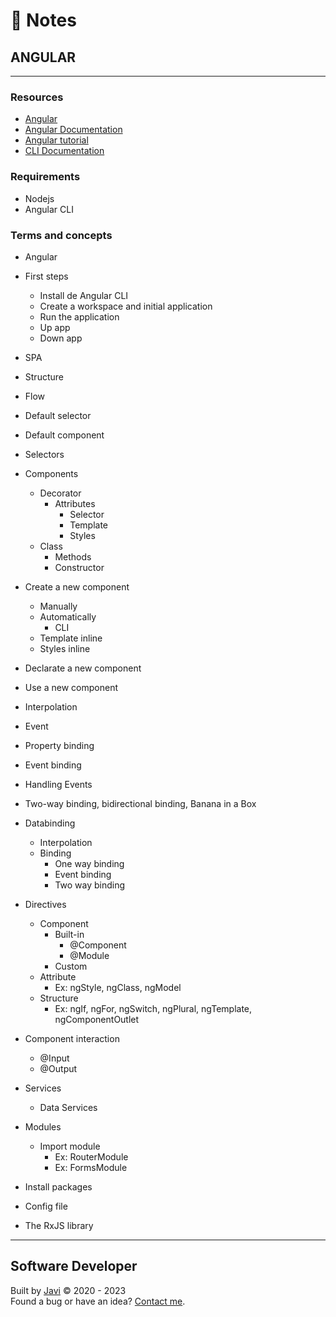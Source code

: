 # :memo: Notes
## ANGULAR
- - -
### Resources
* [Angular](https://angular.io/)
* [Angular Documentation](https://angular.io/docs)
* [Angular tutorial](https://angular.io/tutorial)
* [CLI Documentation](https://angular.io/cli)
### Requirements
* Nodejs
* Angular CLI
### Terms and concepts
* Angular
* First steps
  - Install de Angular CLI
  - Create a workspace and initial application
  - Run the application
  - Up app
  - Down app
* SPA
* Structure
* Flow
* Default selector
* Default component
* Selectors
* Components
  * Decorator
    * Attributes
      - Selector
      - Template
      - Styles
  * Class
    - Methods
    - Constructor
* Create a new component
  - Manually
  * Automatically
    - CLI
  - Template inline
  - Styles inline
* Declarate a new component
* Use a new component
* Interpolation
* Event
* Property binding
* Event binding
* Handling Events
* Two-way binding, bidirectional binding, Banana in a Box
* Databinding
  - Interpolation
  * Binding
    - One way binding
    - Event binding
    - Two way binding
* Directives
  * Component
    * Built-in
      - @Component
      - @Module
    - Custom
  * Attribute
    - Ex: ngStyle, ngClass, ngModel
  * Structure
    - Ex: ngIf, ngFor, ngSwitch, ngPlural, ngTemplate, ngComponentOutlet
* Component interaction
  - @Input
  - @Output
* Services
  - Data Services
* Modules
  * Import module
    - Ex: RouterModule
    - Ex: FormsModule

* Install packages
* Config file
* The RxJS library
- - -
## Software Developer
Built by [Javi](https://javierandres.dev) :copyright: 2020 - 2023  
Found a bug or have an idea? [Contact me](https://javierandres.dev).
